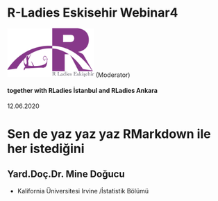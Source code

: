 # R-Ladies Eskisehir Webinar4

<img src="https://github.com/bkanx/R-Ladies-EskisehR-Stickers/blob/master/Init.png" width="200"> (Moderator)

#### together with RLadies İstanbul and RLadies Ankara


12.06.2020

# Sen de yaz yaz yaz RMarkdown ile her istediğini

## Yard.Doç.Dr. Mine Doğucu

  
  - Kalifornia Üniversitesi Irvine /İstatistik Bölümü
